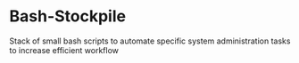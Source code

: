 # Bash-Stockpile
Stack of small bash scripts to automate specific system administration tasks to increase efficient workflow
